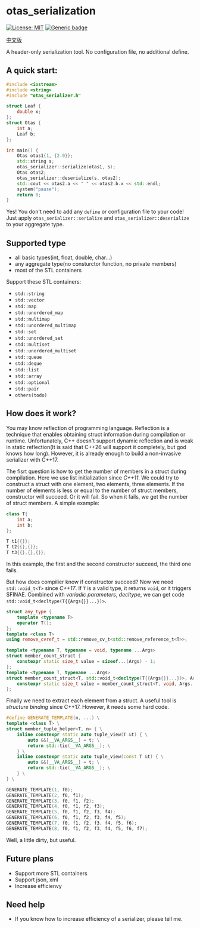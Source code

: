 # otas_serialization

[![License: MIT](https://img.shields.io/badge/License-MIT-brightgreen.svg)](https://opensource.org/licenses/MIT)
[![Generic badge](https://img.shields.io/badge/C++-17-blue.svg)](https://shields.io/)

[中文版](https://github.com/maoliangcd/otas_serialization/blob/main/doc/readme_chinese.md)

A header-only serialization tool. No configuration file, no additional define. 

## A quick start:
```cpp
#include <iostream>
#include <string>
#include "otas_serializer.h"

struct Leaf {
    double x;
};
struct Otas {
    int a;
    Leaf b;
};

int main() {
    Otas otas1{1, {2.0}};
    std::string s;
    otas_serializer::serialize(otas1, s);
    Otas otas2;
    otas_serializer::deserialize(s, otas2);
    std::cout << otas2.a << " " << otas2.b.x << std::endl;
    system("pause");
    return 0;
}
```

Yes! You don't need to add any `define` or configuration file to your code! Just apply `otas_serializer::serialize` and `otas_serializer::deserialize` to your aggregate type.

## Supported type
- all basic types(int, float, double, char...)
- any aggregate type(no consturctor function, no private members)
- most of the STL containers

Support these STL containers:
- `std::string`
- `std::vector`
- `std::map`
- `std::unordered_map`
- `std::multimap`
- `std::unordered_multimap`
- `std::set`
- `std::unordered_set`
- `std::multiset`
- `std::unordered_multiset`
- `std::queue`
- `std::deque`
- `std::list`
- `std::array`
- `std::optional`
- `std::pair`
- `others(todo)`

## How does it work?
You may know reflection of programming language. Reflection is a technique that enables obtaining struct information during compilation or runtime. Unfortunately, C++ doesn't support dynamic reflection and is weak in static reflection(It is said that C++26 will support it completely, but god knows how long). However, it is already enough to build a non-invasive serializer with C++17.

The fisrt question is how to get the number of members in a struct during compilation. Here we use list initialization since *C++11*. We could try to construct a struct with one element, two elements, three elements. If the number of elements is less or equal to the number of struct members, constructor will succeed. Or it will fail. So when it fails, we get the number of struct members. A simple example:
```cpp
class T{
    int a;
    int b;
};

T t1{{}};
T t2{{},{}};
T t3{{},{},{}};
```
In this example, the first and the second constructor succeed, the third one fails. 

But how does compilier know if constructor succeed? Now we need `std::void_t<T>` since *C++17*. If `T` is a valid type, it returns `void`, or it triggers SFINAE. Combined with *variadic parameters*, *decltype*, we can get code `std::void_t<decltype(T{{Args{}}...})>`. 
```cpp
struct any_type {
    template <typename T>
    operator T();
};
template <class T>
using remove_cvref_t = std::remove_cv_t<std::remove_reference_t<T>>;

template <typename T, typename = void, typename ...Args>
struct member_count_struct {
    constexpr static size_t value = sizeof...(Args) - 1;
};
template <typename T, typename ...Args>
struct member_count_struct<T, std::void_t<decltype(T{{Args{}}...})>, Args...> {
    constexpr static size_t value = member_count_struct<T, void, Args..., any_type>::value;
};
```

Finally we need to extract each element from a struct. A useful tool is *structure binding* since C++17. However, it needs some hard code.
```cpp
#define GENERATE_TEMPLATE(n, ...) \
template <class T> \
struct member_tuple_helper<T, n> { \
    inline constexpr static auto tuple_view(T &t) { \
        auto &&[__VA_ARGS__] = t; \
        return std::tie(__VA_ARGS__); \
    } \
    inline constexpr static auto tuple_view(const T &t) { \
        auto &&[__VA_ARGS__] = t; \
        return std::tie(__VA_ARGS__); \
    } \
} \

GENERATE_TEMPLATE(1, f0);
GENERATE_TEMPLATE(2, f0, f1);
GENERATE_TEMPLATE(3, f0, f1, f2);
GENERATE_TEMPLATE(4, f0, f1, f2, f3);
GENERATE_TEMPLATE(5, f0, f1, f2, f3, f4);
GENERATE_TEMPLATE(6, f0, f1, f2, f3, f4, f5);
GENERATE_TEMPLATE(7, f0, f1, f2, f3, f4, f5, f6);
GENERATE_TEMPLATE(8, f0, f1, f2, f3, f4, f5, f6, f7);
```
Well, a little dirty, but useful.

## Future plans
- Support more STL containers
- Support json, xml
- Increase efficienvy

## Need help
- If you know how to increase efficiency of a serializer, please tell me.